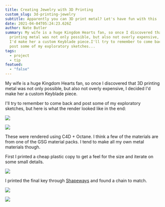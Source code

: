 ```yaml
---
title: Creating Jewelry with 3D Printing
custom_slug: 3d-printing-jewelry
subtitle: Apparently you can 3D print metal? Let's have fun with this :)
date: 2021-04-04T05:24:23.626Z
author: Nate Butler
summary: My wife is a huge Kingdom Hearts fan, so once I discovered that 3D
  printing metal was not only possible, but also not overly expensive, I decided
  I'd make her a custom Keyblade piece.I'll try to remember to come back and
  post some of my exploratory sketches...
tags:
  - project
  - tip
featued:
  - "false"
---
```

My wife is a huge Kingdom Hearts fan, so once I discovered that 3D printing metal was not only possible, but also not overly expensive, I decided I'd make her a custom Keyblade piece.

I'll try to remember to come back and post some of my exploratory sketches, but here is what the render looked like in the end:

![](https://uploads-ssl.webflow.com/60453108a750bf32c24d79eb/604588f4a750bf39b64f0c2e_1432.jpg)

![](https://uploads-ssl.webflow.com/60453108a750bf32c24d79eb/604588753fdb244e04e47e20_emc_test.jpg)

These were rendered using C4D + Octane. I think a few of the materials are from one of the GSG material packs. I tend to make all my own metal materials though.

First I printed a cheap plastic copy to get a feel for the size and iterate on some small details.

![](https://uploads-ssl.webflow.com/60453108a750bf32c24d79eb/60458ad47914e40a5f9786c6_IMG_0460.jpeg)

I printed the final key through [Shapeways](https://www.shapeways.com/) and found a chain to match.

![](https://uploads-ssl.webflow.com/60453108a750bf32c24d79eb/60458a217f4f0738e4383d9e_IMG_0531.jpg)

![](https://uploads-ssl.webflow.com/60453108a750bf32c24d79eb/60458aa42205df690e2e48cd_ezgif-2-e53e6f075123_small.gif)